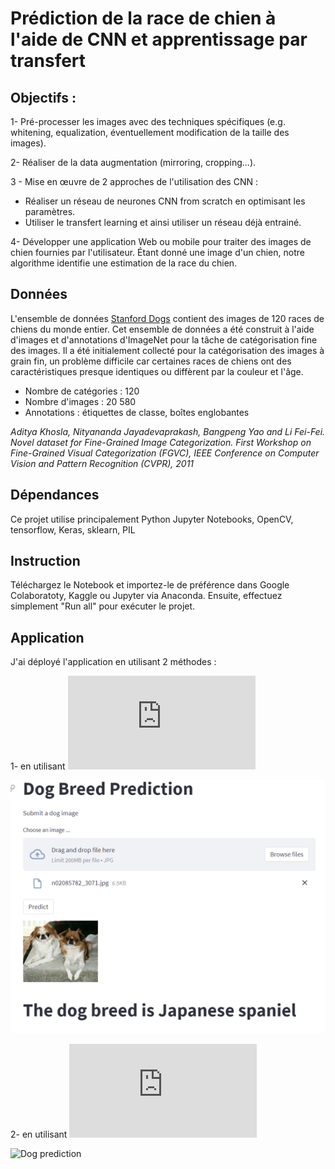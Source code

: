 
# Prédiction de la race de chien à l'aide de CNN et apprentissage par transfert
## Objectifs :
1- Pré-processer les images avec des techniques spécifiques (e.g. whitening, equalization, éventuellement modification de la taille des images).

2- Réaliser de la data augmentation (mirroring, cropping...).

3 - Mise en œuvre de 2 approches de l'utilisation des CNN :
- Réaliser un réseau de neurones CNN from scratch en optimisant les paramètres.
- Utiliser le transfert learning et ainsi utiliser un réseau déjà entrainé.
    
4- Développer une application Web ou mobile pour traiter des images de chien fournies par l'utilisateur. Étant donné une image d'un chien, notre algorithme identifie une estimation de la race du chien.

## Données
L'ensemble de données [Stanford Dogs](http://vision.stanford.edu/aditya86/ImageNetDogs/) contient des images de 120 races de chiens du monde entier. Cet ensemble de 
données a été construit à l'aide d'images et d'annotations d'ImageNet pour la tâche de catégorisation fine des images. Il a été initialement collecté pour la 
catégorisation des images à grain fin, un problème difficile car certaines races de chiens ont des caractéristiques presque identiques ou diffèrent par la couleur et 
l'âge.

- Nombre de catégories : 120
- Nombre d'images : 20 580
- Annotations : étiquettes de classe, boîtes englobantes

*Aditya Khosla, Nityananda Jayadevaprakash, Bangpeng Yao and Li Fei-Fei. Novel dataset for Fine-Grained Image Categorization. First Workshop on Fine-Grained Visual 
Categorization (FGVC), IEEE Conference on Computer Vision and Pattern Recognition (CVPR), 2011*

## Dépendances
Ce projet utilise principalement Python Jupyter Notebooks, OpenCV, tensorflow, Keras, sklearn, PIL
## Instruction
Téléchargez le Notebook et importez-le de préférence dans Google Colaboratoty, Kaggle ou Jupyter via Anaconda.
Ensuite, effectuez simplement "Run all" pour exécuter le projet.

## Application 
J'ai déployé l'application en utilisant 2 méthodes :

1- en utilisant ![**Streamlit**](https://github.com/HoudCa/Dog_Breed_Prediction/blob/main/main-app.py)

![Dog prediction](https://github.com/HoudCa/Dog_Breed_Prediction/blob/main/Img_Dog_prediction.png)

2- en utilisant ![**Gradio**](https://github.com/HoudCa/Dog_Breed_Prediction/blob/main/app.py)

![Dog prediction](https://github.com/HoudCa/Dog_Breed_Prediction/blob/main/aapi_dog.JPG)
